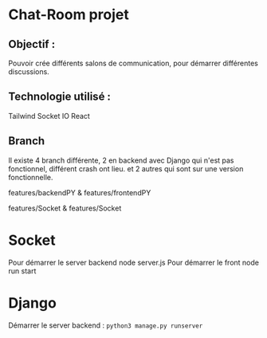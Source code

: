 # Chat-Room projet

## Objectif :
Pouvoir crée différents salons de communication, pour démarrer différentes discussions.

## Technologie utilisé : 
Tailwind
Socket IO
React

## Branch
Il existe 4 branch différente, 2 en backend avec Django qui n'est pas fonctionnel, différent crash ont lieu.
et 2 autres qui sont sur une version fonctionnelle. 

features/backendPY & features/frontendPY 

features/Socket & features/Socket

# Socket 

Pour démarrer le server backend node server.js
Pour démarrer le front node run start

# Django

Démarrer le server backend : `` python3 manage.py runserver `` 
